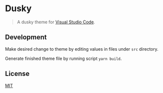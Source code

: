 # Dusky

> A dusky theme for [Visual Studio Code](http://code.visualstudio.com).

## Development

Make desired change to theme by editing values in files under `src` directory.

Generate finished theme file by running script `yarn build`.

## License

[MIT](./LICENSE)
